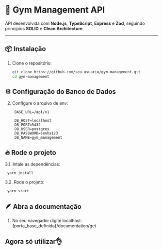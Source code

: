 # 🚀 Gym Management API

API desenvolvida com **Node.js**, **TypeScript**, **Express** e **Zod**, seguindo princípios **SOLID** e **Clean Architecture**.

---

## 📦 Instalação

1. Clone o repositório:
   ```sh
   git clone https://github.com/seu-usuario/gym-management.git
   cd gym-management


## ⚙️  Configuração do Banco de Dados

2. Configure o arquivo de env:
   ```env
    BASE_URL=/api/v1

    DB_HOST=localhost
    DB_PORT=5432
    DB_USER=postgres
    DB_PASSWORD=senha123
    DB_NAME=gym_management
   ```

## 🔥  Rode o projeto

3.1. Intale as dependências:
   ```
    yarn install
   ```

3.2. Rode o projeto:
   ```
    yarn start
   ```

## 🪶  Abra a documentação

1. No seu navegador digite localhost:{porta_base_definida}/documentation/get

## Agora só utilizar👌




